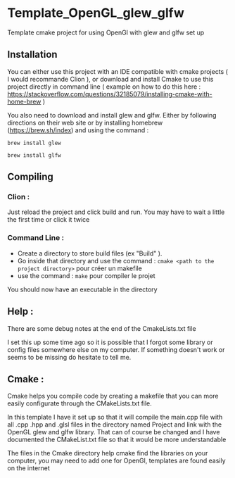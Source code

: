 # Template_OpenGL_glew_glfw
Template cmake project for using OpenGl with glew and glfw set up

## Installation

You can either use this project with an IDE compatible with cmake projects ( I would recommande Clion ), or download and install Cmake to use this project directly in command line ( example on how to do this here : https://stackoverflow.com/questions/32185079/installing-cmake-with-home-brew )

You also need to download and install glew and glfw. Either by following directions on their web site or by installing homebrew (https://brew.sh/index) and using the command :

`brew install glew`

`brew install glfw`

## Compiling

### Clion : 
Just reload the project and click build and run.
You may have to wait a little the first time or click it twice

### Command Line :
- Create a directory to store build files (ex "Build" ).
- Go inside that directory and use the command : `cmake <path to the project directory>` pour créer un makefile
- use the command : `make` pour compiler le projet

You should now have an executable in the directory
  
## Help : 
  There are some debug notes at the end of the CmakeLists.txt file
  
  I set this up some time ago so it is possible that I forgot some library or config files somewhere else on my computer.
  If something doesn't work or seems to be missing do hesitate to tell me.
  
## Cmake : 
  Cmake helps you compile code by creating a makefile that you can more easily configurate through the CMakeLists.txt file.
  
  In this template I have it set up so that it will compile the main.cpp file with all .cpp .hpp and .glsl files in the directory named Project and link with the OpenGL glew and glfw library. 
  That can of course be changed and I have documented the CMakeList.txt file so that it would be more understandable
  
  The files in the Cmake directory help cmake find the libraries on your computer, you may need to add one for OpenGl, templates are found easily on the internet
